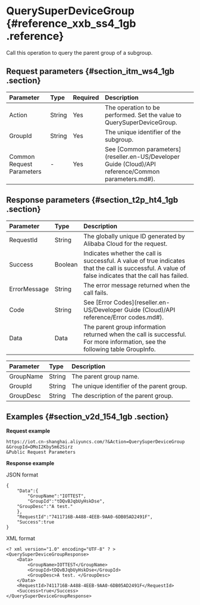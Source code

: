 # QuerySuperDeviceGroup {#reference_xxb_ss4_1gb .reference}

Call this operation to query the parent group of a subgroup.

## Request parameters {#section_itm_ws4_1gb .section}

|Parameter|Type|Required|Description|
|:--------|:---|:-------|:----------|
|Action|String|Yes|The operation to be performed. Set the value to QuerySuperDeviceGroup.|
|GroupId|String|Yes|The unique identifier of the subgroup.|
|Common Request Parameters|-|Yes|See [Common parameters](reseller.en-US/Developer Guide (Cloud)/API reference/Common parameters.md#).|

## Response parameters {#section_t2p_ht4_1gb .section}

|Parameter|Type|Description|
|:--------|:---|:----------|
|RequestId|String|The globally unique ID generated by Alibaba Cloud for the request.|
|Success|Boolean|Indicates whether the call is successful. A value of true indicates that the call is successful. A value of false indicates that the call has failed.|
|ErrorMessage|String|The error message returned when the call fails.|
|Code|String|See [Error Codes](reseller.en-US/Developer Guide (Cloud)/API reference/Error codes.md#).|
|Data|Data|The parent group information returned when the call is successful. For more information, see the following table GroupInfo.|

|Parameter|Type|Description|
|:--------|:---|:----------|
|GroupName|String|The parent group name.|
|GroupId|String|The unique identifier of the parent group.|
|GroupDesc|String|The description of the parent group.|

## Examples {#section_v2d_154_1gb .section}

**Request example**

```
https://iot.cn-shanghai.aliyuncs.com/?&Action=QuerySuperDeviceGroup
&GroupId=DMoI2Kby5m62Sirz
&Public Request Parameters
```

**Response example**

JSON format

```
{
    "Data":{
        "GroupName":"IOTTEST",
        "GroupId":"tDQvBJqbUyHskDse",
	"GroupDesc":"A test."
    },
    "RequestId":"7411716B-A488-4EEB-9AA0-6DB05AD2491F",
    "Success":true
}
```

XML format

```
<? xml version="1.0" encoding="UTF-8" ? >
<QuerySuperDeviceGroupResponse>
	<Data>
	    <GroupName>IOTTEST</GroupName>
	    <GroupId>tDQvBJqbUyHskDse</GroupId>
	    <GroupDesc>A test. </GroupDesc>
	</Data>
	<RequestId>7411716B-A488-4EEB-9AA0-6DB05AD2491F</RequestId>
	<Success>true</Success>
</QuerySuperDeviceGroupResponse>
```

